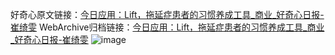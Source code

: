好奇心原文链接：[今日应用：Lift，拖延症患者的习惯养成工具_商业_好奇心日报-崔绮雯](https://www.qdaily.com/articles/2935.html)
WebArchive归档链接：[今日应用：Lift，拖延症患者的习惯养成工具_商业_好奇心日报-崔绮雯](http://web.archive.org/web/20190623151704/https://www.qdaily.com/articles/2935.html)
![image](http://ww3.sinaimg.cn/large/007d5XDply1g3v6t1jc5wj30u03xze81)